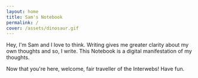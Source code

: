 ```yaml
---
layout: home
title: Sam's Notebook
permalink: /
cover: /assets/dinosaur.gif
---
```


Hey, I'm Sam and I love to think. Writing gives me greater clarity about my own thoughts and
so, I write.
This Notebook is a digital manifestation of my thoughts. 

Now that you're here, welcome, fair traveller of the Interwebs! Have fun.
